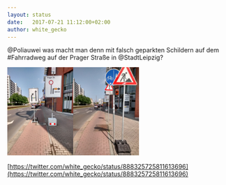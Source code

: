 ```yaml
---
layout: status
date:   2017-07-21 11:12:00+02:00
author: white_gecko
---
```


@Poliauwei was macht man denn mit falsch geparkten Schildern auf dem #Fahrradweg auf der Prager Straße in @StadtLeipzig?

<img src="/img/2017-07-21-Schild.jpg" alt="Verkehrsschild für den Autoverkehr mitten auf dem Fahrradweg" style="width: 30%" /><img src="/img/2017-07-21-Fahrradweg.jpg" alt="Nutzungspflicht für Fahrräder ist angeordnet" style="width: 30%" />

[https://twitter.com/white_gecko/status/888325725811613696](https://twitter.com/white_gecko/status/888325725811613696)
